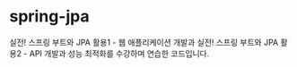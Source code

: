 # spring-jpa
실전! 스프링 부트와 JPA 활용1 - 웹 애플리케이션 개발과 실전! 스프링 부트와 JPA 활용2 - API 개발과 성능 최적화를 수강하며 연습한 코드입니다.
